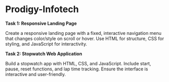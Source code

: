 # Prodigy-Infotech

**Task 1: Responsive Landing Page**

Create a responsive landing page with a fixed, interactive navigation menu that changes color/style on scroll or hover. Use HTML for structure, CSS for styling, and JavaScript for interactivity.

**Task 2: Stopwatch Web Application**

Build a stopwatch app with HTML, CSS, and JavaScript. Include start, pause, reset functions, and lap time tracking. Ensure the interface is interactive and user-friendly.
